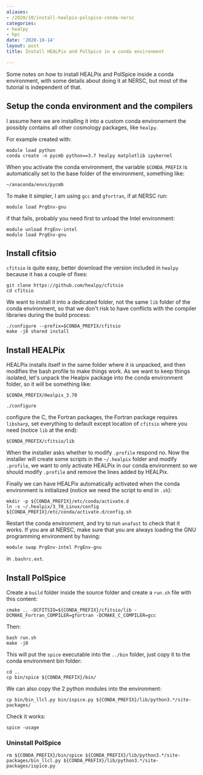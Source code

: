```yaml
---
aliases:
- /2020/10/install-healpix-polspice-conda-nersc
categories:
- healpy
- hpc
date: '2020-10-14'
layout: post
title: Install HEALPix and PolSpice in a conda environment

---
```


Some notes on how to install HEALPix and PolSpice inside a conda environment,
with some details about doing it at NERSC, but most of the tutorial is independent of that.

## Setup the conda environment and the compilers

I assume here we are installing it into a custom conda environement
the possibly contains all other cosmology packages, like `healpy`.

For example created with:

    module load python
    conda create -n pycmb python==3.7 healpy matplotlib ipykernel

When you activate the conda environment, the variable `$CONDA_PREFIX` is
automatically set to the base folder of the environment,
something like:

    ~/anaconda/envs/pycmb

To make it simpler, I am using `gcc` and `gfortran`, if at NERSC run:

    module load PrgEnv-gnu

if that fails, probably you need first to unload the Intel environment:

    module unload PrgEnv-intel
    module load PrgEnv-gnu

## Install cfitsio

`cfitsio` is quite easy, better download the version included in
`healpy` because it has a couple of fixes:

    git clone https://github.com/healpy/cfitsio
    cd cfitsio

We want to install it into a dedicated folder, not the same `lib` folder
of the conda environment, so that we don't risk to have conflicts
with the compiler libraries during the build process:

    ./configure --prefix=$CONDA_PREFIX/cfitsio
    make -j8 shared install

## Install HEALPix

HEALPix installs itself in the same folder where it is unpacked, and then modifies the bash
profile to make things work.
As we want to keep things isolated, let's unpack the Healpix package into the conda environment folder, so it will be something like:

    $CONDA_PREFIX/Healpix_3.70

    ./configure

configure the C, the Fortran packages, the Fortran package requires `libsharp`,
set everything to default except location of `cfitsio` where you need (notice `lib` at the end):

    $CONDA_PREFIX/cfitsio/lib

When the installer asks whether to modify `.profile` respond no.
Now the installer will create some scripts in the `~/.healpix` folder and modify `.profile`, we want to only activate HEALPix in our conda environment so we should modify `.profile` and remove the lines added by HEALPix.

Finally we can have HEALPix automatically activated when the conda environment is initialized (notice we need the script to end in `.sh`):

    mkdir -p ${CONDA_PREFIX}/etc/conda/activate.d
    ln -s ~/.healpix/3_70_Linux/config ${CONDA_PREFIX}/etc/conda/activate.d/config.sh

Restart the conda environment, and try to run `anafast` to check that it works.
If you are at NERSC, make sure that you are always loading the GNU programming environment by having:

    module swap PrgEnv-intel PrgEnv-gnu

in `.bashrc.ext`.

## Install PolSpice

Create a `build` folder inside the source folder and create a `run.sh` file with this content:

    cmake .. -DCFITSIO=${CONDA_PREFIX}/cfitsio/lib -DCMAKE_Fortran_COMPILER=gfortran -DCMAKE_C_COMPILER=gcc

Then:

    bash run.sh
    make -j8

This will put the `spice` executable into the `../bin` folder, just copy it to the conda environment bin folder:

    cd ..
    cp bin/spice ${CONDA_PREFIX}/bin/

We can also copy the 2 python modules into the environment:

    cp bin/bin_llcl.py bin/ispice.py ${CONDA_PREFIX}/lib/python3.*/site-packages/

Check it works:

    spice -usage

### Uninstall PolSpice

    rm ${CONDA_PREFIX}/bin/spice ${CONDA_PREFIX}/lib/python3.*/site-packages/bin_llcl.py ${CONDA_PREFIX}/lib/python3.*/site-packages/ispice.py
